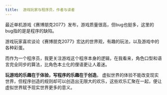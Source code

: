 ```yaml
---
title:  游戏玩家与程序员，作者与读者
---
```





最近单机游戏《赛博朋克2077》发布，游戏质量很高，但bug也挺多，这里的bug指的是是程序的缺陷。

游戏玩家喜欢谈论《赛博朋克2077》宏达的世界观，有趣的玩法，以及游戏中的各种彩蛋。

而作为一个程序员，我更关注游戏这个程序本身的逻辑，在我看来，角色口型和语言完全同步的算法，比角色本土化的俚语更让人着迷。

**玩游戏的乐趣在于体验，写程序的乐趣在于创造**。 虚拟世界的体验不能改变现实世界，但程序创造的规则却可以创造出无限大的欢乐，这些欢乐汇聚在一起，便让虚拟世界赋予现实世界更多的意义。



